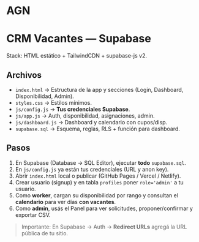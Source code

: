 # AGN
# CRM Vacantes — Supabase

Stack: HTML estático + TailwindCDN + supabase-js v2.

## Archivos
- `index.html` → Estructura de la app y secciones (Login, Dashboard, Disponibilidad, Admin).
- `styles.css` → Estilos mínimos.
- `js/config.js` → **Tus credenciales Supabase**.
- `js/app.js` → Auth, disponibilidad, asignaciones, admin.
- `js/dashboard.js` → Dashboard y calendario con cupos/disp.
- `supabase.sql` → Esquema, reglas, RLS + función para dashboard.

## Pasos
1) En Supabase (Database → SQL Editor), ejecutar **todo** `supabase.sql`.
2) En `js/config.js` ya están tus credenciales (URL y anon key).
3) Abrir `index.html` local o publicar (GitHub Pages / Vercel / Netlify).
4) Crear usuario (signup) y en tabla `profiles` poner `role='admin'` a tu usuario.
5) Como **worker**, cargan su disponibilidad por rango y consultan el **calendario** para ver días **con vacantes**.
6) Como **admin**, usás el Panel para ver solicitudes, proponer/confirmar y exportar CSV.

> Importante: En Supabase → Auth → **Redirect URLs** agregá la URL pública de tu sitio.
